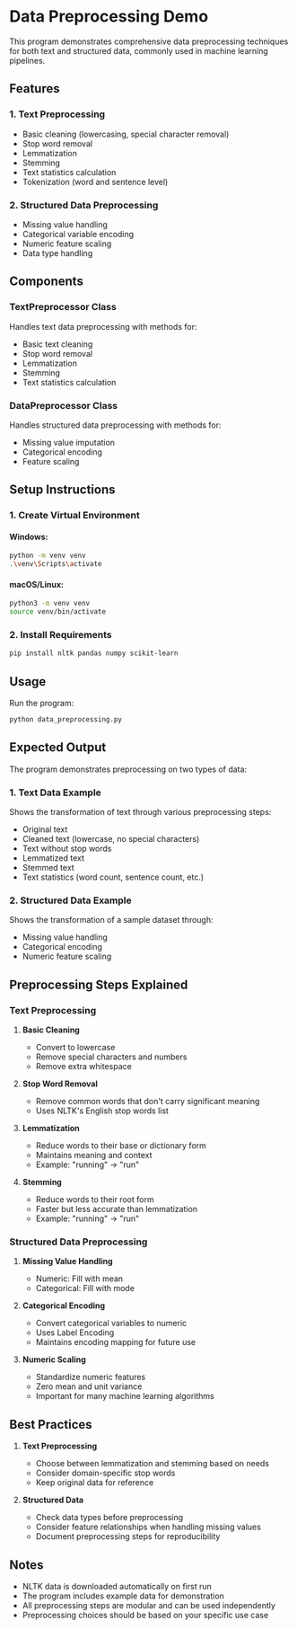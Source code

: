 # Data Preprocessing Demo

This program demonstrates comprehensive data preprocessing techniques for both text and structured data, commonly used in machine learning pipelines.

## Features

### 1. Text Preprocessing
- Basic cleaning (lowercasing, special character removal)
- Stop word removal
- Lemmatization
- Stemming
- Text statistics calculation
- Tokenization (word and sentence level)

### 2. Structured Data Preprocessing
- Missing value handling
- Categorical variable encoding
- Numeric feature scaling
- Data type handling

## Components

### TextPreprocessor Class
Handles text data preprocessing with methods for:
- Basic text cleaning
- Stop word removal
- Lemmatization
- Stemming
- Text statistics calculation

### DataPreprocessor Class
Handles structured data preprocessing with methods for:
- Missing value imputation
- Categorical encoding
- Feature scaling

## Setup Instructions

### 1. Create Virtual Environment

#### Windows:
```bash
python -m venv venv
.\venv\Scripts\activate
```

#### macOS/Linux:
```bash
python3 -m venv venv
source venv/bin/activate
```

### 2. Install Requirements

```bash
pip install nltk pandas numpy scikit-learn
```

## Usage

Run the program:
```bash
python data_preprocessing.py
```

## Expected Output

The program demonstrates preprocessing on two types of data:

### 1. Text Data Example
Shows the transformation of text through various preprocessing steps:
- Original text
- Cleaned text (lowercase, no special characters)
- Text without stop words
- Lemmatized text
- Stemmed text
- Text statistics (word count, sentence count, etc.)

### 2. Structured Data Example
Shows the transformation of a sample dataset through:
- Missing value handling
- Categorical encoding
- Numeric feature scaling

## Preprocessing Steps Explained

### Text Preprocessing
1. **Basic Cleaning**
   - Convert to lowercase
   - Remove special characters and numbers
   - Remove extra whitespace

2. **Stop Word Removal**
   - Remove common words that don't carry significant meaning
   - Uses NLTK's English stop words list

3. **Lemmatization**
   - Reduce words to their base or dictionary form
   - Maintains meaning and context
   - Example: "running" → "run"

4. **Stemming**
   - Reduce words to their root form
   - Faster but less accurate than lemmatization
   - Example: "running" → "run"

### Structured Data Preprocessing
1. **Missing Value Handling**
   - Numeric: Fill with mean
   - Categorical: Fill with mode

2. **Categorical Encoding**
   - Convert categorical variables to numeric
   - Uses Label Encoding
   - Maintains encoding mapping for future use

3. **Numeric Scaling**
   - Standardize numeric features
   - Zero mean and unit variance
   - Important for many machine learning algorithms

## Best Practices

1. **Text Preprocessing**
   - Choose between lemmatization and stemming based on needs
   - Consider domain-specific stop words
   - Keep original data for reference

2. **Structured Data**
   - Check data types before preprocessing
   - Consider feature relationships when handling missing values
   - Document preprocessing steps for reproducibility

## Notes

- NLTK data is downloaded automatically on first run
- The program includes example data for demonstration
- All preprocessing steps are modular and can be used independently
- Preprocessing choices should be based on your specific use case
